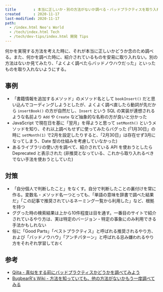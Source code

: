 ```yaml
---
title        : 本当に正しいか・別の方法がないか調べる・バッドプラクティスを取り入れない
created      : 2020-11-17
last-modified: 2020-11-17
path:
  - /index.html Neo's World
  - /tech/index.html Tech
  - /tech/dev-tips/index.html 開発 Tips
---
```


何かを実現する方法を考えた時に、それが本当に正しいかどうか念のため調べる。また、何かを調べた時に、紹介されているものを安易に取り入れない。別の方法はないか見てみたり、「よくよく調べたらバッドノウハウだった」といったものを取り入れないようにする。


## 事例

- 「書籍情報を追加するメソッド」のメソッド名として `bookInsert()` だと思い込んでコーディングしようとしたが、よくよく調べ直したら動詞が先だから `insertBook()` の方が自然だし、`Insert` という SQL の実装が連想されるような名前より `Add` や `Create` など抽象的な名称の方が良いと分かった
- JavaScript で現在日を基に「翌月」を得ようと思って `setMonth()` というメソッドを知り、それ以上調べもせずに使ってみたらバグった (「1月30日」の時に `setMonth(1)` で2月を設定したりすると、「2月30日」は存在せず3月になってしまう、Date 型の仕組みを考慮していなかった)
- あるライブラリの使い方を調べて、紹介されている API を使おうとしたら Deprecated と表示された (非推奨となっている、これから取り入れるべきでない手法を使おうとしていた)


## 対策

- 「自分個人で判断したこと」をなくす。自分で判断したことの裏付けを常に作る。変数名・メソッド名一つとっても、「単語の意味を辞書で調べた結果だ」「この記事で推奨されているネーミング一覧から利用した」など、根拠を持つ
- ググった時の検索結果は上から10件程度は目を通す。一番目のサイトで紹介されているやり方は、実は特定のバージョン・特定の事象にのみ利用できる手法かもしれない
- 俗に「Good Parts」「ベストプラクティス」と呼ばれる推奨されるやり方、および「バッドノウハウ」「アンチパターン」と呼ばれる忌み嫌われるやり方をそれぞれ学習しておく


## 参考

- [Qiita - 真似をする前にバッドプラクティスかどうかを調べてみよう](https://qiita.com/n_slender/items/3be36b3dc7451e230e95)
- [BugbearR's Wiki - 方法を知っていても、他の方法がないかもう一度調べてみる](http://www.bugbearr.jp/?%E9%96%8B%E7%99%BA%E8%A6%8F%E7%B4%84%2F127)
